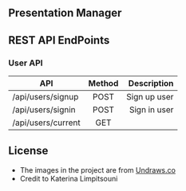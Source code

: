 ## Presentation Manager


## REST API EndPoints
### User API
| API                | Method   | Description  |
| ------------------ |:--------:| ------------:|
| /api/users/signup  | POST     | Sign up user |
| /api/users/signin  | POST     | Sign in user |
| /api/users/current | GET      |              |

## License

* The images in the project are from [Undraws.co](https://undraw.co/illustrations)
* Credit to Katerina Limpitsouni